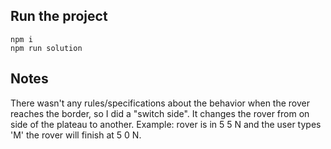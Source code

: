 ## Run the project

```
npm i
npm run solution

```

## Notes

There wasn't any rules/specifications about the behavior when the rover reaches the border, so I did a "switch side". It changes the rover from on side of the plateau to another. Example: rover is in 5 5 N and the user types 'M' the rover will finish at 5 0 N.